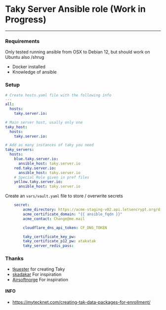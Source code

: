 # Taky Server Ansible role (Work in Progress)
--- 

### Requirements
  Only tested running ansible from OSX to Debian 12, but should work on Ubuntu also /shrug
  - Docker installed
  - Knowledge of ansible

### Setup

```yaml
# Create hosts.yaml file with the following info
---
all:
  hosts:
    taky.server.io:

# Main server host, usally only one 
taky_host:
  hosts:
    taky.server.io:

# Add as many instances of taky you need
taky_servers:
  hosts:
    blue.taky.server.io:
      ansible_host: taky.server.io
    red.taky.server.io:
      ansible_host: taky.server.io
    # Special Role given in pref files
    yellow.taky.server.io:
      ansible_host: taky.server.io
```

Create an `vars/vault.yaml` file to store / overwrite secrets
```yaml
    secret:
        acme_directory: https://acme-staging-v02.api.letsencrypt.org/directory
        acme_certificate_domain: "{{ ansible_fqdn }}"
        acme_contact: Change@me.mail

        cloudflare_dns_api_token: CF_DNS_TOKEN

        taky_certificate_key_pw: 
        taky_certificate_p12_pw: atakatak
        taky_server_redis_pass: 
```

### Thanks
  - [tkuester](https://github.com/tkuester/taky) for creating Taky
  - [skadakar](https://github.com/skadakar) For inspiration
  - [Airsoftnorge](https://github.com/airsoftnorge) For inspiration


#### INFO 
  - https://mytecknet.com/creating-tak-data-packages-for-enrollment/
